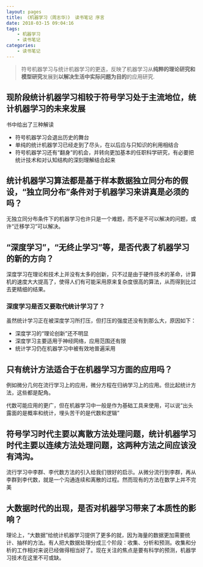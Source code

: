 ```yaml
---
layout: pages
title: 《机器学习（周志华）》 读书笔记 序言
date: 2018-03-15 09:04:16
tags:
    - 机器学习
    - 读书笔记
categories:
    - 读书笔记
---
```


>符号机器学习与统计机器学习的更迭，反映了机器学习从**纯粹的理论研究和模型研究**发展到**以解决生活中实际问题为目的**的应用研究.

## 现阶段统计机器学习相较于符号学习处于主流地位，统计机器学习的未来发展

书中给出了三种解读

+ 符号机器学习会退出历史的舞台
+ 单纯的统计机器学习已经走到了尽头，在以后应与只知识的利用相结合
+ 符号机器学习还有“翻身”的机会，并转向更加基本的任职科学研究，有必要把统计技术和对认知结构的深刻理解结合起来

## 统计机器学习算法都是基于样本数据独立同分布的假设，“独立同分布”条件对于机器学习来讲真是必须的吗？

无独立同分布条件下的机器学习也许只是一个难题，而不是不可以解决的问题，或许“迁移学习”可以解决。

## “深度学习”，“无终止学习”等，是否代表了机器学习的新的方向？

深度学习在理论和技术上并没有太多的创新，只不过是由于硬件技术的革命，计算机的速度大大提高了，使得人们有可能采用原来复杂度很高的算法，从而得到比过去更精细的结果。

### 深度学习是否又要取代统计学习了？

虽然统计学习正在被深度学习所打压，但打压的强度还没有到那么大，原因如下：

+ 深度学习的“理论创新”还不明显
+ 深度学习主要适用于神经网络，应用范围还有限
+ 统计学习仍在机器学习中被有效地普遍采用

## 只有统计方法适合于在机器学习方面的应用吗？

例如微分几何在流行学习上的应用，微分方程在归纳学习上的应用。但比起统计方法，这些都是配角。

代数可能应用的更广，但在机器学习中一般是作为基础工具来使用，可以说“出头露面的是概率和统计，埋头苦干的是代数和逻辑”

## 符号学习时代主要以离散方法处理问题，统计机器学习时代主要以连续方法处理问题，这两种方法之间应该没有鸿沟。

流行学习中李群、李代数方法的引入给我们很好的启示。从微分流行到李群，再从李群到李代数，就是一个沟通连续和离散的过程。然而现有的方法在数学上并不完美

## 大数据时代的出现，是否对机器学习带来了本质性的影响？

理论上，“大数据”给统计机器学习提供了更多的就，因为海量的数据更加需要统计、抽样的方法。有人把大数据处理分成三个阶段：收集、分析和预测。收集和分析的工作相对来说已经做得相当好了。现在关注的焦点是要有科学的预测，机器学习技术在这里不可或缺。